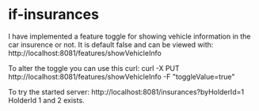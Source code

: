 # if-insurances

I have implemented a feature toggle for showing vehicle information in the car insurence or not. It is default false and
can be viewed with:
http://localhost:8081/features/showVehicleInfo

To alter the toggle you can use this curl:
curl -X PUT http://localhost:8081/features/showVehicleInfo -F "toggleValue=true"

To try the started server:
http://localhost:8081/insurances?byHolderId=1
HolderId 1 and 2 exists.
 



